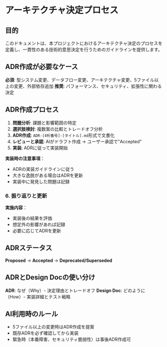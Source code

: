 # アーキテクチャ決定プロセス

## 目的

このドキュメントは、本プロジェクトにおけるアーキテクチャ決定のプロセスを定義し、一貫性のある技術的意思決定を行うためのガイドラインを提供します。

## ADR作成が必要なケース

**必須**: 型システム変更、データフロー変更、アーキテクチャ変更、5ファイル以上の変更、外部依存追加
**推奨**: パフォーマンス、セキュリティ、拡張性に関わる決定

## ADR作成プロセス

1. **問題分析**: 課題と影響範囲の特定
2. **選択肢検討**: 複数案の比較とトレードオフ分析
3. **ADR作成**: `ADR-[4桁番号]-[タイトル].md`形式で文書化
4. **レビューと承認**: AIがドラフト作成 → ユーザー承認で"Accepted"
5. **実装**: ADRに従って実装開始

**実装時の注意事項**：
- ADRの実装ガイドラインに従う
- 大きな逸脱がある場合はADRを更新
- 実装中に発見した問題は記録

### 6. 振り返りと更新

**実施内容**：
- 実装後の結果を評価
- 想定外の影響があれば記録
- 必要に応じてADRを更新

## ADRステータス

**Proposed** → **Accepted** → **Deprecated/Superseded**

## ADRとDesign Docの使い分け

**ADR**: なぜ（Why）- 決定理由とトレードオフ
**Design Doc**: どのように（How）- 実装詳細とテスト戦略

## AI利用時のルール

- 5ファイル以上の変更時はADR作成を提案
- 既存ADRを必ず確認してから実装
- 緊急時（本番障害、セキュリティ脆弱性）は事後ADR作成可
